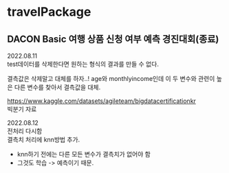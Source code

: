 # travelPackage
## DACON Basic 여행 상품 신청 여부 예측 경진대회(종료)   

2022.08.11   
test데이터를 삭제한다면 원하는 형식의 결과를 만들 수 없다.
  
결측값은 삭제말고 대체를 하자..!
age와 monthlyincome인데 이 두 변수와 관련이 높은 다른 변수를 찾아서 결측값을 대체.

  
https://www.kaggle.com/datasets/agileteam/bigdatacertificationkr   
빅분기 자료

     

2022.08.12   
전처리 다시함  
결측치 처리에 knn방법 추가.   
* knn하기 전에는 다른 모든 변수가 결측치가 없어야 함  
* 그것도 학습 -> 예측이기 때문.
